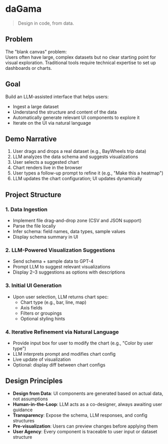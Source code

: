 # daGama

> Design in code, from data.

## Problem

The "blank canvas" problem:  
Users often have large, complex datasets but no clear starting point for visual exploration. Traditional tools require technical expertise to set up dashboards or charts.

## Goal

Build an LLM-assisted interface that helps users:

- Ingest a large dataset
- Understand the structure and content of the data
- Automatically generate relevant UI components to explore it
- Iterate on the UI via natural language

## Demo Narrative

1. User drags and drops a real dataset (e.g., BayWheels trip data)
2. LLM analyzes the data schema and suggests visualizations
3. User selects a suggested chart
4. Chart renders live in the browser
5. User types a follow-up prompt to refine it (e.g., "Make this a heatmap")
6. LLM updates the chart configuration; UI updates dynamically

## Project Structure

### 1. Data Ingestion

- Implement file drag-and-drop zone (CSV and JSON support)
- Parse the file locally
- Infer schema: field names, data types, sample values
- Display schema summary in UI

### 2. LLM-Powered Visualization Suggestions

- Send schema + sample data to GPT-4
- Prompt LLM to suggest relevant visualizations
- Display 2–3 suggestions as options with descriptions

### 3. Initial UI Generation

- Upon user selection, LLM returns chart spec:
  - Chart type (e.g., bar, line, map)
  - Axis fields
  - Filters or groupings
  - Optional styling hints

### 4. Iterative Refinement via Natural Language

- Provide input box for user to modify the chart (e.g., "Color by user type")
- LLM interprets prompt and modifies chart config
- Live update of visualization
- Optional: display diff between chart configs

## Design Principles

- **Design from Data**: UI components are generated based on actual data, not assumptions
- **Human-in-the-Loop**: LLM acts as a co-designer, always awaiting user guidance
- **Transparency**: Expose the schema, LLM responses, and config structures
- **Pre-visualization**: Users can preview changes before applying them
- **User Agency**: Every component is traceable to user input or dataset structure
